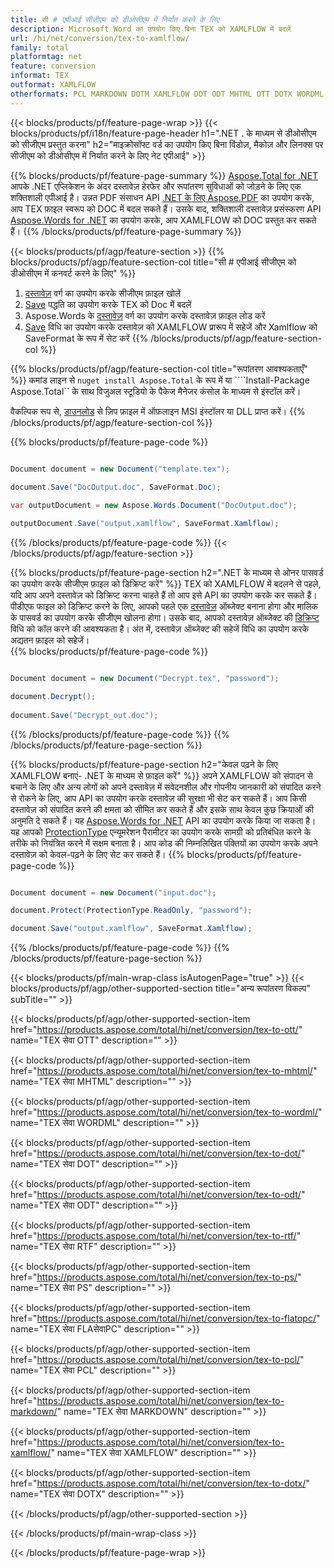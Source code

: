 ```yaml
---
title: सी # एपीआई सीजीएम को डीओसीएम में निर्यात करने के लिए
description: Microsoft Word का उपयोग किए बिना TEX को XAMLFLOW में बदलें
url: /hi/net/conversion/tex-to-xamlflow/
family: total
platformtag: net
feature: conversion
informat: TEX
outformat: XAMLFLOW
otherformats: PCL MARKDOWN DOTM XAMLFLOW DOT ODT MHTML OTT DOTX WORDML PS FLATOPC
---
```

{{< blocks/products/pf/feature-page-wrap >}}
{{< blocks/products/pf/i18n/feature-page-header h1=".NET . के माध्यम से डीओसीएम को सीजीएम प्रस्तुत करना" h2="माइक्रोसॉफ्ट वर्ड का उपयोग किए बिना विंडोज़, मैकोज़ और लिनक्स पर सीजीएम को डीओसीएम में निर्यात करने के लिए नेट एपीआई" >}}

{{% blocks/products/pf/feature-page-summary %}}
[Aspose.Total for .NET](https://products.aspose.com/total/net/) आपके .NET एप्लिकेशन के अंदर दस्तावेज़ हेरफेर और रूपांतरण सुविधाओं को जोड़ने के लिए एक शक्तिशाली एपीआई है। उन्नत PDF संसाधन API [.NET के लिए Aspose.PDF](https://products.aspose.com/pdf/net/) का उपयोग करके, आप TEX फ़ाइल स्वरूप को DOC में बदल सकते हैं। उसके बाद, शक्तिशाली दस्तावेज़ प्रसंस्करण API [Aspose.Words for .NET](https://products.aspose.com/words/net/) का उपयोग करके, आप XAMLFLOW को DOC प्रस्तुत कर सकते हैं।
{{% /blocks/products/pf/feature-page-summary  %}}

{{< blocks/products/pf/agp/feature-section >}}
{{% blocks/products/pf/agp/feature-section-col title="सी # एपीआई सीजीएम को डीओसीएम में कनवर्ट करने के लिए" %}}
1. [दस्तावेज़](https://apireference.aspose.com/pdf/net/aspose.pdf/document) वर्ग का उपयोग करके सीजीएम फ़ाइल खोलें
2. [Save](https://apireference.aspose.com/pdf/net/aspose.pdf.document/save/methods/5) पद्धति का उपयोग करके TEX को Doc में बदलें
3. Aspose.Words के [दस्तावेज़](https://apireference.aspose.com/words/net/aspose.words/document) वर्ग का उपयोग करके दस्तावेज़ फ़ाइल लोड करें
4. [Save](https://apireference.aspose.com/words/net/aspose.words.document/save/methods/4) विधि का उपयोग करके दस्तावेज़ को XAMLFLOW प्रारूप में सहेजें और Xamlflow को SaveFormat के रूप में सेट करें
{{% /blocks/products/pf/agp/feature-section-col %}}

{{% blocks/products/pf/agp/feature-section-col title="रूपांतरण आवश्यकताएँ" %}}
कमांड लाइन से ```nuget install Aspose.Total``` के रूप में या ````Install-Package Aspose.Total`` के साथ विजुअल स्टूडियो के पैकेज मैनेजर कंसोल के माध्यम से इंस्टॉल करें।

वैकल्पिक रूप से, [डाउनलोड](https://downloads.aspose.com/total/net) से ज़िप फ़ाइल में ऑफ़लाइन MSI इंस्टॉलर या DLL प्राप्त करें।
{{% /blocks/products/pf/agp/feature-section-col %}}

{{% blocks/products/pf/feature-page-code %}}

```cs

Document document = new Document("template.tex");
 
document.Save("DocOutput.doc", SaveFormat.Doc); 

var outputDocument = new Aspose.Words.Document("DocOutput.doc");

outputDocument.Save("output.xamlflow", SaveFormat.Xamlflow);   
```

{{% /blocks/products/pf/feature-page-code %}}
{{< /blocks/products/pf/agp/feature-section >}}

{{% blocks/products/pf/feature-page-section  h2=".NET के माध्यम से ओनर पासवर्ड का उपयोग करके सीजीएम फ़ाइल को डिक्रिप्ट करें" %}}
TEX को XAMLFLOW में बदलने से पहले, यदि आप अपने दस्तावेज़ को डिक्रिप्ट करना चाहते हैं तो आप इसे API का उपयोग करके कर सकते हैं। पीडीएफ फाइल को डिक्रिप्ट करने के लिए, आपको पहले एक [दस्तावेज़](https://apireference.aspose.com/pdf/net/aspose.pdf/document) ऑब्जेक्ट बनाना होगा और मालिक के पासवर्ड का उपयोग करके सीजीएम खोलना होगा। उसके बाद, आपको दस्तावेज़ ऑब्जेक्ट की [डिक्रिप्ट](https://apireference.aspose.com/pdf/net/aspose.pdf/document/methods/decrypt) विधि को कॉल करने की आवश्यकता है। अंत में, दस्तावेज़ ऑब्जेक्ट की सहेजें विधि का उपयोग करके अद्यतन फ़ाइल को सहेजें।  
{{% blocks/products/pf/feature-page-code %}}

```cs

Document document = new Document("Decrypt.tex", "password");

document.Decrypt();
 
document.Save("Decrypt_out.doc");
```

{{% /blocks/products/pf/feature-page-code  %}}
{{% /blocks/products/pf/feature-page-section %}}

{{% blocks/products/pf/feature-page-section  h2="केवल पढ़ने के लिए XAMLFLOW बनाएं- .NET के माध्यम से फ़ाइल करें" %}}
अपने XAMLFLOW को संपादन से बचाने के लिए और अन्य लोगों को अपने दस्तावेज़ में संवेदनशील और गोपनीय जानकारी को संपादित करने से रोकने के लिए, आप API का उपयोग करके दस्तावेज़ की सुरक्षा भी सेट कर सकते हैं। आप किसी दस्तावेज़ को संपादित करने की क्षमता को सीमित कर सकते हैं और इसके साथ केवल कुछ क्रियाओं की अनुमति दे सकते हैं। यह [Aspose.Words for .NET](https://products.aspose.com/words/net/) API का उपयोग करके किया जा सकता है। यह आपको [ProtectionType](https://apireference.aspose.com/words/net/aspose.words/protectiontype) एन्यूमरेशन पैरामीटर का उपयोग करके सामग्री को प्रतिबंधित करने के तरीके को नियंत्रित करने में सक्षम बनाता है। आप कोड की निम्नलिखित पंक्तियों का उपयोग करके अपने दस्तावेज़ को केवल-पढ़ने के लिए सेट कर सकते हैं। 
{{% blocks/products/pf/feature-page-code %}}

```cs

Document document = new Document("input.doc");

document.Protect(ProtectionType.ReadOnly, "password");

document.Save("output.xamlflow", SaveFormat.Xamlflow);    
```

{{% /blocks/products/pf/feature-page-code  %}}
{{% /blocks/products/pf/feature-page-section %}}

{{< blocks/products/pf/main-wrap-class isAutogenPage="true" >}}
{{< blocks/products/pf/agp/other-supported-section title="अन्य रूपांतरण विकल्प" subTitle="" >}}

{{< blocks/products/pf/agp/other-supported-section-item href="https://products.aspose.com/total/hi/net/conversion/tex-to-ott/" name="TEX सेवा OTT" description="" >}}

{{< blocks/products/pf/agp/other-supported-section-item href="https://products.aspose.com/total/hi/net/conversion/tex-to-mhtml/" name="TEX सेवा MHTML" description="" >}}

{{< blocks/products/pf/agp/other-supported-section-item href="https://products.aspose.com/total/hi/net/conversion/tex-to-wordml/" name="TEX सेवा WORDML" description="" >}}

{{< blocks/products/pf/agp/other-supported-section-item href="https://products.aspose.com/total/hi/net/conversion/tex-to-dot/" name="TEX सेवा DOT" description="" >}}

{{< blocks/products/pf/agp/other-supported-section-item href="https://products.aspose.com/total/hi/net/conversion/tex-to-odt/" name="TEX सेवा ODT" description="" >}}

{{< blocks/products/pf/agp/other-supported-section-item href="https://products.aspose.com/total/hi/net/conversion/tex-to-rtf/" name="TEX सेवा RTF" description="" >}}

{{< blocks/products/pf/agp/other-supported-section-item href="https://products.aspose.com/total/hi/net/conversion/tex-to-ps/" name="TEX सेवा PS" description="" >}}

{{< blocks/products/pf/agp/other-supported-section-item href="https://products.aspose.com/total/hi/net/conversion/tex-to-flatopc/" name="TEX सेवा FLAसेवाPC" description="" >}}

{{< blocks/products/pf/agp/other-supported-section-item href="https://products.aspose.com/total/hi/net/conversion/tex-to-pcl/" name="TEX सेवा PCL" description="" >}}

{{< blocks/products/pf/agp/other-supported-section-item href="https://products.aspose.com/total/hi/net/conversion/tex-to-markdown/" name="TEX सेवा MARKDOWN" description="" >}}

{{< blocks/products/pf/agp/other-supported-section-item href="https://products.aspose.com/total/hi/net/conversion/tex-to-xamlflow/" name="TEX सेवा XAMLFLOW" description="" >}}

{{< blocks/products/pf/agp/other-supported-section-item href="https://products.aspose.com/total/hi/net/conversion/tex-to-dotx/" name="TEX सेवा DOTX" description="" >}}



{{< /blocks/products/pf/agp/other-supported-section >}}

{{< /blocks/products/pf/main-wrap-class >}}

{{< /blocks/products/pf/feature-page-wrap >}}